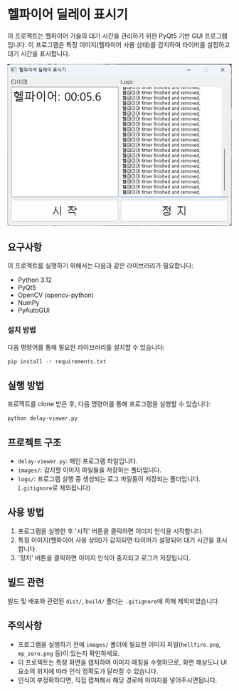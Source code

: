 # 헬파이어 딜레이 표시기

이 프로젝트는 헬파이어 기술의 대기 시간을 관리하기 위한 PyQt5 기반 GUI 프로그램입니다. 이 프로그램은 특정 이미지(헬파이어 사용 상태)를 감지하여 타이머를 설정하고 대기 시간을 표시합니다.

![헬파이어 딜레이 표시기](./images/example.png)

## 요구사항

이 프로젝트를 실행하기 위해서는 다음과 같은 라이브러리가 필요합니다:

- Python 3.12
- PyQt5
- OpenCV (opencv-python)
- NumPy
- PyAutoGUI

### 설치 방법

다음 명령어를 통해 필요한 라이브러리를 설치할 수 있습니다:

```bash
pip install -r requirements.txt
```

## 실행 방법

프로젝트를 clone 받은 후, 다음 명령어를 통해 프로그램을 실행할 수 있습니다:

```bash
python delay-viewer.py
```

## 프로젝트 구조

- `delay-viewer.py`: 메인 프로그램 파일입니다.
- `images/`: 감지할 이미지 파일들을 저장하는 폴더입니다.
- `logs/`: 프로그램 실행 중 생성되는 로그 파일들이 저장되는 폴더입니다. (`.gitignore`로 제외됩니다)

## 사용 방법

1. 프로그램을 실행한 후 '시작' 버튼을 클릭하면 이미지 인식을 시작합니다.
2. 특정 이미지(헬파이어 사용 상태)가 감지되면 타이머가 설정되어 대기 시간을 표시합니다.
3. '정지' 버튼을 클릭하면 이미지 인식이 중지되고 로그가 저장됩니다.

## 빌드 관련

빌드 및 배포와 관련된 `dist/`, `build/` 폴더는 `.gitignore`에 의해 제외되었습니다.

## 주의사항

- 프로그램을 실행하기 전에 `images/` 폴더에 필요한 이미지 파일(`hellfire.png`, `mp_zero.png` 등)이 있는지 확인하세요.
- 이 프로젝트는 특정 화면을 캡처하여 이미지 매칭을 수행하므로, 화면 해상도나 UI 요소의 위치에 따라 인식 정확도가 달라질 수 있습니다.
- 인식이 부정확하다면, 직접 캡쳐해서 해당 경로에 이미지를 넣어주시면됩니다.
